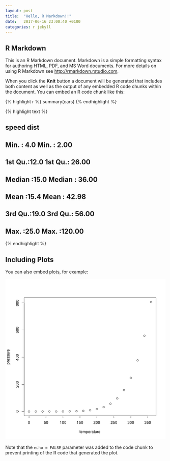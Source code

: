 ```yaml
---
layout: post
title:  "Hello, R Markdown!!"
date:   2017-06-16 23:00:40 +0100
categories: r jekyll
---
```




## R Markdown

This is an R Markdown document. Markdown is a simple formatting syntax for authoring HTML, PDF, and MS Word documents. For more details on using R Markdown see <http://rmarkdown.rstudio.com>.

When you click the **Knit** button a document will be generated that includes both content as well as the output of any embedded R code chunks within the document. You can embed an R code chunk like this:


{% highlight r %}
summary(cars)
{% endhighlight %}



{% highlight text %}
##      speed           dist       
##  Min.   : 4.0   Min.   :  2.00  
##  1st Qu.:12.0   1st Qu.: 26.00  
##  Median :15.0   Median : 36.00  
##  Mean   :15.4   Mean   : 42.98  
##  3rd Qu.:19.0   3rd Qu.: 56.00  
##  Max.   :25.0   Max.   :120.00
{% endhighlight %}

## Including Plots

You can also embed plots, for example:

![plot of chunk pressure](/figure/source/2017-06-16-hello-r-markdown/pressure-1.png)

Note that the `echo = FALSE` parameter was added to the code chunk to prevent printing of the R code that generated the plot.

